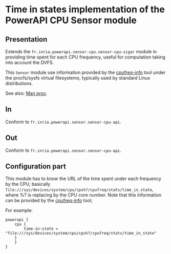 # Time in states implementation of the PowerAPI CPU Sensor module

## Presentation

Extends the `fr.inria.powerapi.sensor.cpu.sensor-cpu-sigar` module in providing time spent for each CPU frequency, useful for computation taking into account the DVFS.

This `Sensor` module use information provided by the [cpufreq-info](http://linux.die.net/man/1/cpufreq-info "cpufreq-info") tool under the procfs/sysfs virtual filesystems, typically used by standard Linux distributions.

See also: [Man proc](http://linux.die.net/man/5/proc "proc manual").

## In

Conform to `fr.inria.powerapi.sensor.sensor-cpu-api`.

## Out

Conform to `fr.inria.powerapi.sensor.sensor-cpu-api`.

## Configuration part

This module has to know the URL of the time spent under each frequency by the CPU, basically `file:///sys/devices/system/cpu/cpu%?/cpufreq/stats/time_in_state`, where %? is replacing by the CPU core number. Note that this information can be provided by the [cpufreq-info](http://linux.die.net/man/1/cpufreq-info "cpufreq-info") tool;

For example:
```
powerapi {
	cpu {
		time-in-state = "file:///sys/devices/system/cpu/cpu%?/cpufreq/stats/time_in_state"
	}
    }
}
```
